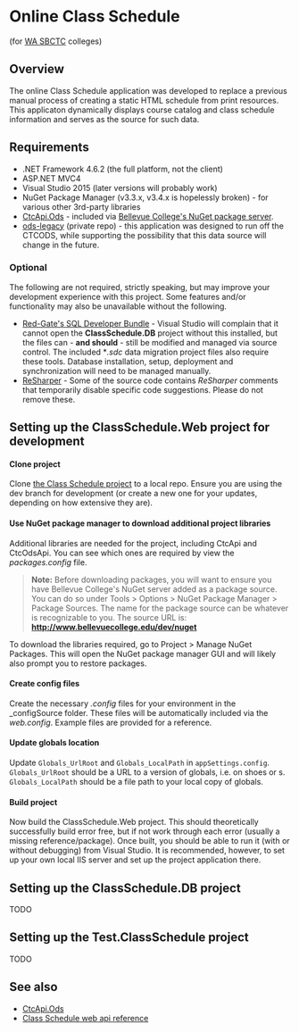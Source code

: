 Online Class Schedule
=====================
(for [WA SBCTC](http://www.sbctc.ctc.edu/) colleges)

## Overview

The online Class Schedule application was developed to replace a previous manual process of creating a static HTML schedule from print resources. This applicaton dynamically displays course catalog and class schedule information and serves as the source for such data.

## Requirements

+ .NET Framework 4.6.2 (the full platform, not the client)
+ ASP.NET MVC4
+ Visual Studio 2015 (later versions will probably work)
+ NuGet Package Manager (v3.3.x, v3.4.x is hopelessly broken) - for various other 3rd-party libraries
+ [CtcApi.Ods](https://github.com/BellevueCollege/CtcApi) - included via [Bellevue College's NuGet package server](http://www.bellevuecollege.edu/dev/nuget).
+ [ods-legacy](https://github.com/ctcdev/ods-legacy) (private repo) - this application was designed to run off the CTCODS, while supporting the possibility that this data source will change in the future.

### Optional

The following are not required, strictly speaking, but may improve your development experience with this project. Some features and/or functionality may also be unavailable without the following.

+ [Red-Gate's SQL Developer Bundle](https://www.red-gate.com/products/sql-development/sql-developer-bundle/) - Visual Studio will complain that it cannot open the **ClassSchedule.DB** project without this installed, but the files can - **and should** - still be modified and managed via source control. The included **.sdc* data migration project files also require these tools. Database installation, setup, deployment and synchronization will need to be managed manually.
+ [ReSharper](https://www.jetbrains.com/resharper/) - Some of the source code contains *ReSharper* comments that temporarily disable specific code suggestions. Please do not remove these.

## Setting up the ClassSchedule.Web project for development

#### Clone project

Clone [the Class Schedule project](https://github.com/BellevueCollege/ClassSchedule) to a local repo. Ensure you are using the dev branch for development (or create a new one for your updates, depending on how extensive they are).

#### Use NuGet package manager to download additional project libraries 

Additional libraries are needed for the project, including CtcApi and CtcOdsApi. You can see which ones are required by view the _packages.config_ file. 

> **Note:** Before downloading packages, you will want to ensure you have Bellevue College's NuGet server added as a package source. You can do so under Tools > Options > NuGet Package Manager > Package Sources. The name for the package source can be whatever is recognizable to you. The source URL is: **http://www.bellevuecollege.edu/dev/nuget**

To download the libraries required, go to Project > Manage NuGet Packages. This will open the NuGet package manager GUI and will likely also prompt you to restore packages.

#### Create config files 
Create the necessary *.config* files for your environment in the _configSource folder. These files will be automatically included via the *web.config*. Example files are provided for a reference.

#### Update globals location
Update `Globals_UrlRoot` and `Globals_LocalPath` in `appSettings.config`. `Globals_UrlRoot` should be a URL to a version of globals, i.e. on shoes or s. `Globals_LocalPath` should be a file path to your local copy of globals.

#### Build project

Now build the ClassSchedule.Web project. This should theoretically successfully build error free, but if not work through each error (usually a missing reference/package). Once built, you should be able to run it (with or without debugging) from Visual Studio.  It is recommended, however, to set up your own local IIS server and set up the project application there.

## Setting up the ClassSchedule.DB project

TODO

## Setting up the Test.ClassSchedule project

TODO

## See also

+ [CtcApi.Ods](https://github.com/BellevueCollege/CtcApi/wiki#what-is-it)
+ [Class Schedule web api reference](https://github.com/BellevueCollege/ClassSchedule/wiki/Class-schedule-web-api-reference)
